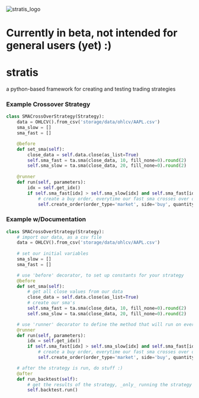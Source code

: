 ![stratis_logo](https://user-images.githubusercontent.com/38849824/197833824-384f5821-a4ef-4c68-ac82-91e0a51aaba3.png)

# Currently in beta, not intended for general users (yet) :)

# stratis
a python-based framework for creating and testing trading strategies

### Example Crossover Strategy
```python
class SMACrossOverStrategy(Strategy):
    data = OHLCV().from_csv('storage/data/ohlcv/AAPL.csv')
    sma_slow = []
    sma_fast = []

    @before
    def set_sma(self):
        close_data = self.data.close(as_list=True)
        self.sma_fast = ta.sma(close_data, 10, fill_none=0).round(2)
        self.sma_slow = ta.sma(close_data, 20, fill_none=0).round(2)
        
    @runner
    def run(self, parameters):
        idx = self.get_idx()
        if self.sma_fast[idx] > self.sma_slow[idx] and self.sma_fast[idx - 1] < self.sma_slow[idx - 1]:
            # create a buy order, everytime our fast sma crosses over our slow sma
            self.create_order(order_type='market', side='buy', quantity=1)

```

### Example w/Documentation
```python
class SMACrossOverStrategy(Strategy):
    # import our data, as a csv file
    data = OHLCV().from_csv('storage/data/ohlcv/AAPL.csv')
    
    # set our initial variables
    sma_slow = []
    sma_fast = []

    # use 'before' decorator, to set up constants for your strategy
    @before
    def set_sma(self):
        # get all close values from our data
        close_data = self.data.close(as_list=True)
        # create our sma's
        self.sma_fast = ta.sma(close_data, 10, fill_none=0).round(2)
        self.sma_slow = ta.sma(close_data, 20, fill_none=0).round(2)

    # use 'runner' decorator to define the method that will run on ever 'step' of the strategy.
    @runner
    def run(self, parameters):
        idx = self.get_idx()
        if self.sma_fast[idx] > self.sma_slow[idx] and self.sma_fast[idx - 1] < self.sma_slow[idx - 1]:
            # create a buy order, everytime our fast sma crosses over our slow sma
            self.create_order(order_type='market', side='buy', quantity=1)

    # after the strategy is run, do stuff :)
    @after
    def run_backtest(self):
        # get the results of the strategy, _only_ running the strategy produces orders, but does not test them
        self.backtest.run()

```
